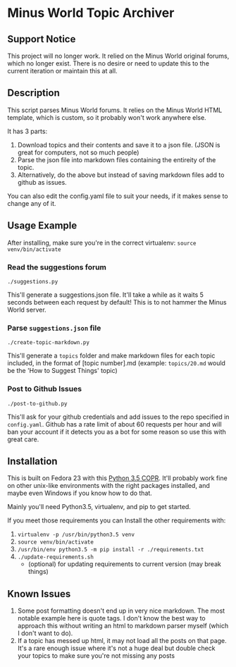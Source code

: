 # Minus World Topic Archiver

## Support Notice

This project will no longer work. It relied on the Minus World original forums, which no longer exist. There is no desire or need to update this to the current iteration or maintain this at all.

## Description

This script parses Minus World forums. It relies on the Minus World HTML
template, which is custom, so it probably won't work anywhere else.

It has 3 parts:

1. Download topics and their contents and save it to a json file.
    (JSON is great for computers, not so much people)
2. Parse the json file into markdown files containing the
    entireity of the topic.
3. Alternatively, do the above but instead of saving markdown
    files add to github as issues.

You can also edit the config.yaml file to suit your needs, if it makes sense
to change any of it.

## Usage Example

After installing, make sure you're in the correct virtualenv:
`source venv/bin/activate`

### Read the suggestions forum

`./suggestions.py`

This'll generate a suggestions.json file. It'll take a while as it waits 5
seconds between each request by default! This is to not hammer the Minus World
server.

### Parse `suggestions.json` file

`./create-topic-markdown.py`

This'll generate a `topics` folder and make markdown files for each topic included, in the format of [topic number].md (example: `topics/20.md` would be the 'How to Suggest Things' topic)

### Post to Github Issues

`./post-to-github.py`

This'll ask for your github credentials and add issues to the
repo specified in `config.yaml`.
Github has a rate limit of about 60 requests per hour and will ban your account
if it detects you as a bot for some reason so use this with great care.


## Installation

This is built on Fedora 23 with this
[Python 3.5 COPR](https://synfo.github.io/2015/11/13/Python-3.5-in-Fedora/).
It'll probably work fine on other unix-like environments with the right
packages installed, and maybe even Windows if you know how to do that.

Mainly you'll need Python3.5, virtualenv, and pip to get started.

If you meet those requirements you can Install the other requirements with:

1. `virtualenv -p /usr/bin/python3.5 venv`
2. `source venv/bin/activate`
3. `/usr/bin/env python3.5 -m pip install -r ./requirements.txt`
4. `./update-requirements.sh`
    - (optional) for updating requirements to current version
        (may break things)

## Known Issues

1.  Some post formatting doesn't end up in very nice markdown.
The most notable example here is quote tags. I don't know the best way to
approach this without writing an html to markdown parser myself
(which I don't want to do).
2. If a topic has messed up html, it may not load all the posts on that page.
    It's a rare enough issue where it's not a huge deal but double check your
    topics to make sure you're not missing any posts


